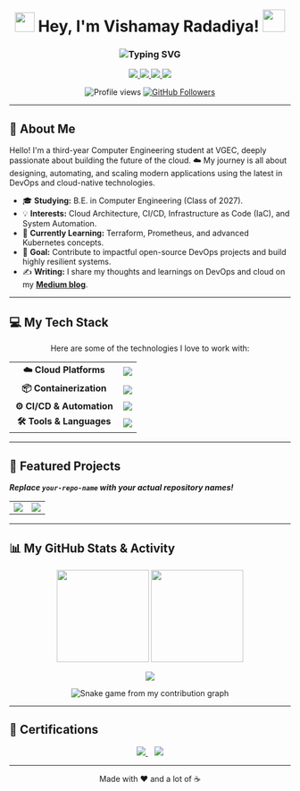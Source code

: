 <h1 align="center">
  <img src="https://media.giphy.com/media/hvRJCLFzcasrR4ia7z/giphy.gif" width="35">
  Hey, I'm Vishamay Radadiya! 
  <img src="https://media.giphy.com/media/mGcNjsfWAjY5AEZNw6/giphy.gif" width="40">
</h1>

<h3 align="center">
  <img src="https://readme-typing-svg.herokuapp.com?font=Fira+Code&size=25&pause=1000&color=00C9FF&center=true&vCenter=true&width=600&lines=DevOps+%26+Cloud+Engineer;AWS+%7C+Kubernetes+%7C+Docker;CI%2FCD+Pipelines+%26+Automation;Infrastructure+as+Code;Cloud+Native+Solutions" alt="Typing SVG" />
</h3>

<p align="center">
  <a href="https://linkedin.com/in/vishamay-radadiya-9723vkr154982" target="_blank">
    <img src="https://img.shields.io/badge/LinkedIn-0A66C2?style=for-the-badge&logo=linkedin&logoColor=white" />
  </a>
  <a href="https://vishamay-radadiya-devops-engineer-resume.tiiny.site" target="_blank">
    <img src="https://img.shields.io/badge/My%20Resume-34A853?style=for-the-badge&logo=read.cv&logoColor=white" />
  </a>
  <a href="https://medium.com/@vishamay501" target="_blank">
    <img src="https://img.shields.io/badge/Medium-000000?style=for-the-badge&logo=medium&logoColor=white" />
  </a>
  <a href="https://instagram.com/vishamay_radadiya" target="_blank">
    <img src="https://img.shields.io/badge/Instagram-E4405F?style=for-the-badge&logo=instagram&logoColor=white" />
  </a>
</p>

<p align="center">
  <img src="https://komarev.com/ghpvc/?username=vishamay123&label=PROFILE%20VIEWS&color=0e75b6&style=flat-square" alt="Profile views" />
  <a href="https://github.com/vishamay123?tab=followers">
    <img src="https://img.shields.io/github/followers/vishamay123?label=Followers&style=flat-square&color=0e75b6" alt="GitHub Followers" />
  </a>
</p>

---

## 🚀 About Me
<p>
  Hello! I'm a third-year Computer Engineering student at VGEC, deeply passionate about building the future of the cloud. ☁️ My journey is all about designing, automating, and scaling modern applications using the latest in DevOps and cloud-native technologies.
</p>

- 🎓 **Studying:** B.E. in Computer Engineering (Class of 2027).
- 💡 **Interests:** Cloud Architecture, CI/CD, Infrastructure as Code (IaC), and System Automation.
- 🌱 **Currently Learning:** Terraform, Prometheus, and advanced Kubernetes concepts.
- 🎯 **Goal:** Contribute to impactful open-source DevOps projects and build highly resilient systems.
- ✍️ **Writing:** I share my thoughts and learnings on DevOps and cloud on my <a href="https://medium.com/@vishamay501"><strong>Medium blog</strong></a>.

---

## 💻 My Tech Stack
<p align="center">
  Here are some of the technologies I love to work with:
</p>
<table align="center">
  <tr>
    <td align="center" width="180">
      <b>☁️ Cloud Platforms</b>
    </td>
    <td align="left">
      <img src="https://skillicons.dev/icons?i=aws,azure,gcp" />
    </td>
  </tr>
  <tr>
    <td align="center">
      <b>📦 Containerization</b>
    </td>
    <td align="left">
      <img src="https://skillicons.dev/icons?i=docker,kubernetes,helm" />
    </td>
  </tr>
  <tr>
    <td align="center">
      <b>⚙️ CI/CD & Automation</b>
    </td>
    <td align="left">
      <img src="https://skillicons.dev/icons?i=jenkins,githubactions,ansible,terraform" />
    </td>
  </tr>
  <tr>
    <td align="center">
      <b>🛠️ Tools & Languages</b>
    </td>
    <td align="left">
      <img src="https://skillicons.dev/icons?i=linux,bash,git,github,python" />
    </td>
  </tr>
</table>

---

## 🔧 Featured Projects
**_Replace `your-repo-name` with your actual repository names!_**
<table width="100%">
  <tr>
    <td width="50%" valign="top">
      <a href="https://github.com/vishamay123/your-repo-name" target="_blank">
        <img align="center" src="https://github-readme-stats.vercel.app/api/pin/?username=vishamay123&repo=your-repo-name&theme=tokyonight&hide_border=true" />
      </a>
    </td>
    <td width="50%" valign="top">
      <a href="https://github.com/vishamay123/your-repo-name-2" target="_blank">
        <img align="center" src="https://github-readme-stats.vercel.app/api/pin/?username=vishamay123&repo=your-repo-name-2&theme=tokyonight&hide_border=true" />
      </a>
    </td>
  </tr>
</table>

---

## 📊 My GitHub Stats & Activity

<p align="center">
  <img src="https://github-readme-stats.vercel.app/api?username=vishamay123&show_icons=true&theme=tokyonight&hide_border=true&count_private=true" height="165" />
  <img src="https://github-readme-stats.vercel.app/api/top-langs?username=vishamay123&layout=compact&theme=tokyonight&hide_border=true" height="165" />
</p>
<p align="center">
  <img src="https://github-readme-streak-stats.herokuapp.com?user=vishamay123&theme=tokyonight&hide_border=true" />
</p>
<p align="center">
  <img src="https://github.com/vishamay123/vishamay123/blob/output/github-contribution-grid-snake.svg" alt="Snake game from my contribution graph"/>
</p>

---

## 📜 Certifications
<p align="center">
  <a href="https://vishamay123.github.io/certifications/aws-cloud-practitioner-certificate.png.png" target="_blank">
    <img src="https://img.shields.io/badge/AWS%20Cloud%20Practitioner-FF9900?style=for-the-badge&logo=amazonaws&logoColor=white" />
  </a>
  &nbsp;&nbsp;
  <a href="https://vishamay123.github.io/certifications/azure-fundamentals-certificate.png.jpg" target="_blank">
    <img src="https://img.shields.io/badge/Azure%20Fundamentals-0078D4?style=for-the-badge&logo=microsoftazure&logoColor=white" />
  </a>
</p>

---
<p align="center">
  Made with ❤️ and a lot of ☕
</p>
